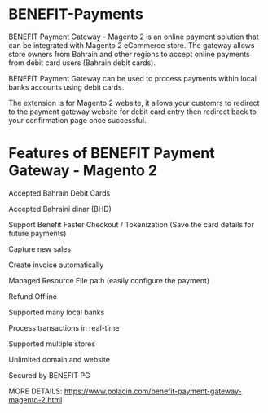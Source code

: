 # BENEFIT-Payments

BENEFIT Payment Gateway - Magento 2 is an online payment solution that can be integrated with Magento 2 eCommerce store. The gateway allows store owners from Bahrain and other regions to accept online payments from debit card users (Bahrain debit cards).

BENEFIT Payment Gateway can be used to process payments within local banks accounts using debit cards.

The extension is for Magento 2 website, it allows your customrs to redirect to the payment gateway website for debit card entry then redirect back to your confirmation page once successful.

# Features of BENEFIT Payment Gateway - Magento 2

Accepted Bahrain Debit Cards

Accepted Bahraini dinar (BHD)

Support Benefit Faster Checkout / Tokenization (Save the card details for future payments)

Capture new sales

Create invoice automatically

Managed Resource File path (easily configure the payment)

Refund Offline

Supported many local banks

Process transactions in real-time

Supported multiple stores

Unlimited domain and website

Secured by BENEFIT PG

MORE DETAILS: https://www.polacin.com/benefit-payment-gateway-magento-2.html
